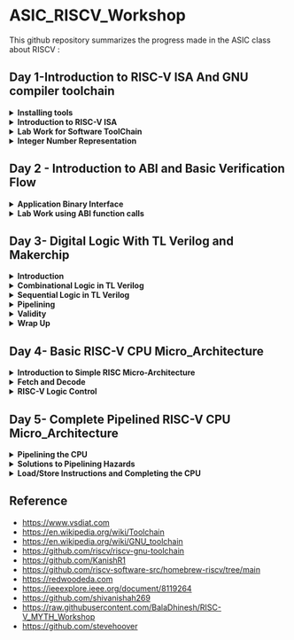 # ASIC_RISCV_Workshop

This github repository summarizes the progress made in the ASIC class about RISCV :


## Day 1-Introduction to RISC-V ISA And GNU compiler toolchain 


<details>
<summary> <strong>Installing tools</strong> </summary>
	
I installed the needed tools in ubuntu .
    
Steps to install Risc-tools
Open the terminal and type the following commands given below

```bash
sudo apt install libboost-all-dev

git clone https://github.com/kunalg123/riscv_workshop_collaterals.git

cd riscv_workshop_collaterals

chmod +x run.sh

./run.sh                                       // you may get an error, ignore it  and type the following command

cd ~/riscv_toolchain/iverilog/

git checkout                                   //track -b v10-branch origin/v10-branch

git pull 

chmod 777 autoconf.sh 

./autoconf.sh 

./configure 

make

sudo make install

```
- set the path name in bashrc file. go to the file and add the path at the bottom of the file.using the following commands:

```

gedit .bashrc                         //opens the file, type or copy the below path into the file

export PATH="/home/ammula-shiva-kumar/riscv_toolchain/riscv64-unknown-elf-gcc-8.3.0-2019.08.0-x86_64-linux-ubuntu14/bin:$PATH"            //Instead of ammula-shiva-kumar put your username

source .bashrc                   //save the file and close and type this cmd in terminal.

```

</details>

<details>
  <summary><strong>Introduction to RISC-V ISA </strong></summary>

ISA stands for "Instruction Set Architecture." It is a crucial concept in computer architecture that defines the set of instructions that a computer's hardware can execute. An ISA essentially serves as an interface between the hardware and the software, allowing software programs to communicate with and control the underlying hardware components of a computer.

The ISA defines various aspects of a computer's operation, including:

**Instruction Set:** The specific instructions that a computer's processor can understand and execute. These instructions can include arithmetic operations, memory operations, control flow instructions, and more.

**Data Types:** The types of data that the processor can handle, such as integers, floating-point numbers, and characters.

**Registers:** Special storage locations within the processor that are used to hold data temporarily during instruction execution. Different ISAs may have different numbers and types of registers.

**Memory Addressing:** The way in which the ISA specifies how memory locations are addressed and accessed. This includes addressing modes, which determine how operands are retrieved from memory.

**Control Flow:** How the sequence of instructions is controlled, including branching (conditional and unconditional jumps) and subroutine calls.
    
**I/O Operations:** The instructions and mechanisms for interacting with input and output devices.

There are two main types of ISAs:

**Complex Instruction Set Computer (CISC):** In CISC architectures, instructions are relatively complex and can perform multiple tasks in a single instruction. This reduces the number of instructions needed to accomplish a task but can make the hardware more complex.

**Reduced Instruction Set Computer (RISC):** RISC architectures focus on simpler instructions that are executed in a single clock cycle. RISC architectures often have a smaller set of instructions, but more instructions might be required to complete a complex task. This design simplifies the hardware and can lead to better performance and efficiency in certain scenarios.


- **ISA Base and extensions-RISC**:
  
**RISC-V** has a modular design, consisting of alternative base parts, with added optional extensions. The ISA base and its extensions are developed in a collective effort between industry, the research community and educational institutions.

![Screenshot from 2023-08-21 10-34-19](https://github.com/ammulashiva/ASIC_RISCV_Workshop/assets/140998900/291bdb7e-9a3d-491e-a975-6e077ea67bd7)

- in this Workshop the instruction set we use is the Base integer instruction set. Each base integer set is characterized by the  width  of the register (XLEN) and size of the user address space. The most important advantage of RISC-V is that it is an open standard instruction which is easily available for academics and commercial purposes free of cost. The different instructions included in RISC-V are listed below.

1. Pseudo instructions - For e.g- mv,li,ret etc
2. Base integer instruction (RV64I, RV32I)-For e.g-lui,addi etc
3. Multiply extension (RV64M) -For e.g- mulw,divw etc
4. Single and double floating point instruction (RV64F, RV64D) -For e.g- flw,fadd etc
5. Application binary instruction 
6. Memory allocation and stack pointer

The detail of the RISC-V instructions set manual can be found [here] (https://riscv.org).



</details>

<details>
	
  <summary><strong>Lab Work for Software ToolChain</strong></summary>

 **Example_1**
 
Consider a c program to compile sum from 1 to n was written whose  codes given below as [sum_1ton.c]

```

#include <stdio.h>

int main () {
	int i,sum = 0, n = 5;
	for (i = 1; i <=n; ++i) {
		sum += i;
	}
	printf("The sum of the number from 1 to %d is %d\n", n,sum);
	return 0;
	}

```
- The commands used in the terminal are :
  
```

$ vim sum_1ton.c         //create and open the .c file

$ gcc sum_1ton.c

$./a.out                 //run the .exe file

$riscv64-unknown-elf-gcc -O1 -mabi=lp64 -march=rv64i -o sum_1ton.o sum_1ton.c       //compiles the .c file using riscv64i ISA and outputs object file

$ls -ltr sum_1ton.o      //list the details of the file

$riscv64-unknown-elf-objdump -d sum_1ton.o | less    //dumps the object file on to the screen

```
Here -01 gives 15 instructions set while -0fast gives us 12 instructions set(ubuntu) here in macos we get 15 instructions

More generic command with different options:

    `riscv64-unknown-elf-gcc <compiler option -O1 ; Ofast> <ABI specifier -lp64; -lp32; -ilp32> <architecture specifier -RV64 ; RV32> -o <object filename> <C      filename>`
    
Below figure shows the object file created for sum_1ton.c :

![Screenshot from 2023-08-21 11-08-52](https://github.com/ammulashiva/ASIC_RISCV_Workshop/assets/140998900/71315ae1-2fa5-485b-a392-d36fd24b9d82)

The following commands are used to simulate the object file :
```
spike pk sum_1ton.o         //runs the file

spike -d pk sum_1ton.o   //debugger runs instruction by instruction

```
below figure shows the simulation of the program instruction by instruction executing :

![Screenshot from 2023-08-21 11-13-58](https://github.com/ammulashiva/ASIC_RISCV_Workshop/assets/140998900/a34cd959-d0a7-4217-b008-e82d90446e8f)

</details>


<details>  
  <summary><strong>Integer Number Representation</strong></summary>


## 64 Bit Number System for unsigned numbers and signed numbers

In a 64-bit computer architecture,

**Byte:**
        A "byte" in a 64-bit architecture consists of 8 bits, just like in other architectures.
        Each byte can represent a range of values from 0 to 255 (2^8 - 1).
        Bytes are fundamental units of storage and data representation, commonly used for characters, numbers, and other small data units.
        For example, a single ASCII character like 'A' is represented by a byte.

**Word:**
        In a 64-bit architecture, a "word" typically refers to a unit of data that is 64 bits, or 8 bytes.
        This size is often chosen to match the size of the processor's general-purpose registers, enabling efficient processing of data.
        Words are commonly used for integer arithmetic, memory addressing, and data manipulation operations.

**Double Word:** In a 64-bit architecture, a "double word" is a unit of data that is twice the size of a word, hence 128 bits or 16 bytes.Double words are used for larger data structures, floating-point numbers, and certain specialized operations that require more storage space.

        
![Screenshot from 2023-08-21 11-54-55](https://github.com/ammulashiva/ASIC_RISCV_Workshop/assets/140998900/e23174aa-f94a-4055-9164-ac3665acabe9)


Here below we can see the representation of unsigned numbers in 64 bit architecture.

![Screenshot from 2023-08-21 11-55-13](https://github.com/ammulashiva/ASIC_RISCV_Workshop/assets/140998900/20c7e992-1c74-463d-83c1-f2d834bedbf1)

The format and memory for different data types are given below.

![Screenshot from 2023-08-21 11-56-58](https://github.com/ammulashiva/ASIC_RISCV_Workshop/assets/140998900/21a0dd58-5f49-4558-895f-13b49c08b3e0)

**Example_1**

Consider an example to show the maximum value of an unsigned long long integer :

```bash

#include<stdio.h>
#include<math.h>

int main()
{
        unsigned long long int max = (unsigned long long int)(pow(2,64) -1);
        printf("maximum of unsigned long long int is %llu \n ", max) ;
        return 0 ;
}

```
Below is the figure showing the execution of above program :

![Screenshot from 2023-08-21 12-05-19](https://github.com/ammulashiva/ASIC_RISCV_Workshop/assets/140998900/88c33ad0-2894-4ac3-81f8-a71420fb6e3c)

**Example_2**

Consider an example to show the maximum value of an unsigned long long integer :

```bash

#include<stdio.h>
#include<math.h>

int main()
{
        long long int max = ( long long int)(pow(2,63) -1);
         long long int min = ( long long int)(pow(2,63) *-1);

        printf("maximum of unsigned long long int is %lld \n ", max) ;
         printf("minimum of unsigned long long int is %lld \n ", min) ;

        return 0 ;
}

```

Below is the figure showing the execution of above program :

![Screenshot from 2023-08-21 12-13-07](https://github.com/ammulashiva/ASIC_RISCV_Workshop/assets/140998900/9e38eac2-8d84-4fff-b578-2a9fd920045c)


here you can experiment the above program for the signed and unsigned int by changin the power value greater than 64 , and also by changing the format of integer:


</details>

## Day 2 - Introduction to ABI and Basic Verification Flow

<details>
	<summary><strong>Application Binary Interface</strong></summary>

 ## Application Binary Interface

The Application Binary Interface (ABI) for the RISC-V architecture defines a set of rules and conventions for the interaction between software components at the binary level. It encompasses how functions are called, how data is represented and manipulated, how memory is managed, and how system calls are made. The RISC-V ABI ensures compatibility and interoperability between different software modules, making it possible for programs to work seamlessly on different systems that adhere to the same ABI.

![Screenshot from 2023-08-21 12-31-22](https://github.com/ammulashiva/physical_design_using_asic/assets/140998900/32abbb59-73c4-4ef4-9340-6a5300c6b8c1)

### Memory Allocation 

There are two different ways to load the data into registers,the data can be loaded directly to registers but as we dont have large number of registers, we can load the data into the memory and then from memory we can load the data into the registers.

![Screenshot from 2023-08-21 12-31-43](https://github.com/ammulashiva/physical_design_using_asic/assets/140998900/e4a04c1c-0c8d-4c67-ad7d-8a99422e6496)

RiscV belongs to little-endian memory addressing system.Little-endian memory addressing is a way of organizing and storing data in computer memory where the least significant byte (LSB) of a multi-byte value is stored at the lowest memory address, while the most significant byte (MSB) is stored at a higher memory address.This byte order is opposite to big-endian memory addressing.

![Screenshot from 2023-08-21 12-32-17](https://github.com/ammulashiva/physical_design_using_asic/assets/140998900/56b024dd-d94b-41db-a961-4344dc0ec991)

**ld:** This mnemonic stands for "load double-word." It's an instruction used to load a 64-bit (8-byte) value from memory into a register.

**x8:** This is the destination register where the loaded value will be stored. In RISC-V assembly language, registers are denoted by the "x" prefix followed by a number (e.g., x0, x1, x2, ..., x31).

**16:** This is the immediate offset value, which indicates the offset from the address stored in register x23. The offset is added to the address in x23 to calculate the memory address from which the value will be loaded.

**(x23):** This indicates that the address to be used for loading the value is stored in register x23. x23 is the base register, and the offset is added to its value to compute the effective memory address.
    
![Screenshot from 2023-08-21 12-32-54](https://github.com/ammulashiva/physical_design_using_asic/assets/140998900/4fb07b77-b0e1-46db-94de-beeaa1f9912a)

The format of instruction can be seen below.

![Screenshot from 2023-08-21 12-33-28](https://github.com/ammulashiva/physical_design_using_asic/assets/140998900/9690b9ec-54ce-4fab-8e0f-6e7c6949034c)

The add instruction below performs the addition operation by adding the values stored in registers x24 and x8 together. The result of the addition is then stored back in register x8, overwriting the previous value.

![Screenshot from 2023-08-21 12-34-01](https://github.com/ammulashiva/physical_design_using_asic/assets/140998900/8e192c94-5f53-4a1e-af0a-6f58a5446119)

![Screenshot from 2023-08-21 12-34-44](https://github.com/ammulashiva/physical_design_using_asic/assets/140998900/1f3da0f3-067a-4ea8-8c03-0f9c5b20faff)

The below image shows the different ABI names,registers and its usages.

![Screenshot from 2023-08-21 12-35-13](https://github.com/ammulashiva/physical_design_using_asic/assets/140998900/a7f233a0-5ea2-45b0-92d8-652388ccdb7b)

</details>

<details>
	<summary><strong>Lab Work using ABI function calls</strong></summary>

Let us perform the lab to rewrite c program in asm language.The main c program passes a0 and a1 to ASM block and the ASM returns a0 back to the main c program.

![Screenshot from 2023-08-21 12-46-06](https://github.com/ammulashiva/physical_design_using_asic/assets/140998900/fbdf6af9-86ec-477e-bff9-d06a9ae0d423)

Here we develope an alogorithm to count the sum of numbers from point **a(a0)** to point **b(a1)** .The algorithm for the operation of program can be seen below.

![Screenshot from 2023-08-21 12-46-28](https://github.com/ammulashiva/physical_design_using_asic/assets/140998900/a3426bdb-68ee-48fe-897a-0363b301a747)

**Example_1**

Consider 1to9_custom.c file shown below : 

```bash

#include<stdio.h>

extern int load(int x, int y);

int main() {
        int result = 0 ;
        int count = 9 ;
        result = load(0x0, count+1 );
        printf("Sum of numbers from 1 to %d is %d \n ",count , result );
}

```
This is load.S file

```bash

.section .text
.global load
.type load, @function

load:
        add  a4, a0, 0x0
        add  a2, a0, a1
        add  a3, a0, 0x0
loop:   add  a4, a3, a4
        addi a3, a3, 1
        blt  a3, a2, loop
        add  a0, a4, 0x0
        ret

```

Use the below commands to run the above example :

```
$riscv64-unknown-elf-gcc -Ofast -mabi=lp64 -march=rv64i -o 1to9_custom.o 1to9_custom.c load.S
$spike pk 1to9_custom.o
$riscv64-unknown-elf-objdump -d 1to9_custom.o | less

```

Below is the screenshot showing the exicution of aboe program :

![Screenshot from 2023-08-21 12-55-26](https://github.com/ammulashiva/physical_design_using_asic/assets/140998900/552aec3a-36c5-4dcb-984c-52a1f3980d47)

Below is the Screen Shot showing the object file created :

![Screenshot from 2023-08-21 12-55-00](https://github.com/ammulashiva/physical_design_using_asic/assets/140998900/747595cf-9037-4c53-9de1-935cf4c9d7db)

## Lab to run C program on RISC-V CPU


![Screenshot from 2023-08-21 14-15-11](https://github.com/ammulashiva/physical_design_using_asic/assets/140998900/3be5916d-cf5d-4a98-9f1e-e5a05bcd84cf)

Here we have riscv cpu program code through which we send the HEX format file of c program to show output the output of the given code 

```
git clone https://github.com/kunalg123/riscv_workshop_collaterals.git
cd riscv_workshop_collaterals
cd labs
chmod 777 rv32im.sh
./rv32im.sh 

```
![Screenshot from 2023-08-21 14-09-41](https://github.com/ammulashiva/physical_design_using_asic/assets/140998900/641a84d6-5b1d-42dc-8cf6-cb77e5aa0d34)

Input hex file to sent through verilog code:

firmware.hex:

![Screenshot from 2023-08-21 14-16-39](https://github.com/ammulashiva/physical_design_using_asic/assets/140998900/45c06406-a921-4f49-84bf-8ee43867f7e2)

firmware32.hex:

![Screenshot from 2023-08-21 14-16-54](https://github.com/ammulashiva/physical_design_using_asic/assets/140998900/1d58b210-0e5c-4901-9c6a-590d6acac451)

</details>

## Day 3- Digital Logic With TL Verilog and Makerchip 

<details>
	<summary><strong>Introduction</strong></summary>

Transaction-Level Verilog (TL-Verilog) is an extension of traditional Verilog, a hardware description language (HDL) used for designing digital electronic systems. TL-Verilog was developed by a company called Redwood EDA and is designed to improve the productivity and ease of designing digital systems, especially for larger and complex designs.

TL-Verilog introduces several key concepts and features that aim to simplify the design process and make it more accessible to a wider range of engineers, including those who might not have extensive experience in digital design. Some of the main features of TL-Verilog include:

**Transaction-Level Modeling:** In traditional Verilog, designers work with low-level signals and logic gates. TL-Verilog, on the other hand, operates at a higher level of abstraction by allowing designers to describe designs using transaction-level semantics. This means that designers can focus on describing the functional behavior of their designs rather than worrying about low-level implementation details.

**Simplified Parallelism:** TL-Verilog introduces constructs that make it easier to describe parallelism in designs. For instance, the "fsm" block allows designers to specify finite state machines in a more intuitive way, making it simpler to design complex control logic.

**Pipeline Abstraction:** TL-Verilog enables easy description of pipelined designs, which are common in modern digital systems. This abstraction makes it straightforward to express designs with stages that process data sequentially.

**Untimed Abstraction:** Designs in TL-Verilog can be specified in an untimed manner, focusing on the relative timing of operations rather than precise clock cycles. This abstraction is particularly useful for describing algorithms and high-level behavior.

**Automatic Pipelining:** TL-Verilog compilers can automatically insert pipeline stages based on the provided design description. This simplifies the process of designing and optimizing pipelined systems.

**Hierarchical Design:** TL-Verilog encourages hierarchical design by allowing the description of modules with clearly defined interfaces. This helps manage the complexity of larger designs.
 
</details>


<details>
	<summary><strong>Combinational Logic in TL Verilog</strong></summary>

Makerchip IDE

Makerchip is a free online environment for developing high-quality integrated circuits. You can code, compile, simulate, and debug Verilog designs, all from your browser. Your code, block diagrams, and waveforms are tightly integrated.

### Loading pythagorean Example on Makerchip IDE

![Screenshot from 2023-08-21 14-52-02](https://github.com/ammulashiva/physical_design_using_asic/assets/140998900/3369a259-97df-4105-81ad-9c041822fbf3)

### AND Gate Example on Makerchip IDE

we start with understanding the Makerchip IDE platform by trying some basic digital logic gate with And Gate being the standard one. In TL verilog we simply code the logic itself viz $out = $in1 & $in2  without requiring to declare the variables separately and $in assignment is also not required. The output of the above is as shown in figure below. We note that simultaneous highlighting of the variable is possible at the output.

![Screenshot from 2023-08-21 17-11-47](https://github.com/ammulashiva/physical_design_using_asic/assets/140998900/9362e65a-410e-48ee-81f4-18f6439f0472)

### Lab On Understanding Usage Of Vector

![Screenshot from 2023-08-21 17-12-01](https://github.com/ammulashiva/physical_design_using_asic/assets/140998900/939e7af2-9959-401e-ad73-64fc378b77b0)

### Multiplexer on Makerchip IDE

![Screenshot from 2023-08-21 17-12-13](https://github.com/ammulashiva/physical_design_using_asic/assets/140998900/ce50a98f-1688-4d7d-99b2-aa2afd4b8919)

### Calculator on Makerchip IDE

Now a lab on combinational calculator is implemented that can perform +, -, *, / on two input values. The snapshot of the code, waveform and diagram is as shown below.

![Screenshot from 2023-08-21 17-12-24](https://github.com/ammulashiva/physical_design_using_asic/assets/140998900/b362edfc-e98f-4f4b-86de-08930abb4041)
 
</details>

<details>
	<summary><strong> Sequential Logic in TL Verilog</strong></summary>

Sequential logic refers to a type of digital logic circuit or system in which the output depends not only on the current inputs but also on the previous states of the circuit. Unlike combinational logic, which only considers the current inputs to generate outputs, sequential logic incorporates memory elements to store information and generate outputs based on both current inputs and past history.

## Lab On Free Running Counter

![Screenshot from 2023-08-21 16-33-29](https://github.com/ammulashiva/physical_design_using_asic/assets/140998900/1f839c83-130b-4a1e-bf92-74506251b680)

Output:

![Screenshot from 2023-08-21 16-32-42](https://github.com/ammulashiva/physical_design_using_asic/assets/140998900/461bff85-15fb-490d-840f-8fffe8fec0bc)

## Sequential Calculator To Remembers Previous Results For Next Calculations 

The sequential calculator is implemented where the output of the previous stage serves as the input of this stage. The snapshot of the sequential calculator is included below and the code is provided 

![Screenshot from 2023-08-21 16-34-03](https://github.com/ammulashiva/physical_design_using_asic/assets/140998900/bb01883c-16e3-4b6d-8bf5-af107168b6e2)

```
$val1[31:0] = >>1$out[31:0];
         $val2[31:0] = $rand2[3:0];
         $op[1:0] = $rand3[1:0];
   
         $sum[31:0] = $val1[31:0] + $val2[31:0];
         $diff[31:0] = $val1[31:0] - $val2[31:0];
         $prod[31:0] = $val1[31:0] * $val2[31:0];
         $quot[31:0] = $val1[31:0] / $val2[31:0];
   
         $out[31:0] = $reset ? 32'b0 : (($op[1:0]==2'b00) ? $sum :
                                       ($op[1:0]==2'b01) ? $diff :
                                          ($op[1:0]==2'b10) ? $prod : $quot);
   
   `BOGUS_USE($out);
   `BOGUS_USE($reset);

```

Output:

![Screenshot from 2023-08-21 16-58-34](https://github.com/ammulashiva/physical_design_using_asic/assets/140998900/f18bd3ef-228d-45c6-8e5e-580137359356)


</details>
<details> <summary ><strong>Pipelining</strong></summary>
	
**Pipelining** or **timing abstract** is an important feature in TL verilog as it can be implemented very easily with fewer codes as compared to system verilog which reduces bugs to a great extent. An example of the pipeling for pythogoras theorem using both TL verilog and system verilog in this repo . In TL verilog pipeling can be implemented by defining the pipeline as |calc and the different pipeline stages should be properly align and are indicated by @1, @2 and so on.

### Lab To Compute Total Distance 

![Screenshot from 2023-08-21 17-09-18](https://github.com/ammulashiva/physical_design_using_asic/assets/140998900/706712af-9058-4c31-96fa-746fded6427b)

In the above implenation, we can observe the errors in the pipeline:


![Screenshot from 2023-08-21 17-09-44](https://github.com/ammulashiva/physical_design_using_asic/assets/140998900/211ec635-930a-4856-a3ed-f458ea04403c)


### Lab On Counter and Calculator in Pipeline

Block diagram : 

![Screenshot from 2023-08-21 17-04-03](https://github.com/ammulashiva/physical_design_using_asic/assets/140998900/9a813a8f-337c-4956-90c6-2501fb6a9339)

```
   $reset = *reset;
   
   |calc
      @1
         $val1[31:0] = >>1$out;
	 $val2[31:0] = $rand2[3:0];

         $sum[31:0] = $val1+$val2;
         $diff[31:0] = $val1-$val2;
         $prod[31:0] = $val1*$val2;
         $quot[31:0] = $val1/$val2;

         $out[31:0] = $reset ? 0 : ($op[1] ? ($op[0] ? $div : $prod):($op[0] ? $diff : $sum));
         
         $cnt[31:0] = $reset ? 0 : >>1$cnt + 1; 

```

Output:

![Screenshot from 2023-08-21 17-03-39](https://github.com/ammulashiva/physical_design_using_asic/assets/140998900/e711bcc2-8433-4cbc-b7a7-ddb828ace3e1)

### Lab On 2 Cycle Calculator

Below the snapshot of the pipeline sequential calcuator is included. Here the first pipeline stage consists of the input followed by arithimetic operation in the second pipeline stage and finally the ouput is included 2 cycles ahead in the third pipeline stage.

```
|calc
      @1
         $reset = *reset;
         
         
         $val1[31:0] = >>2$out[31:0];
         $val2[31:0] = $rand2[3:0];
         $op[1:0] = $rand3[1:0];
         $sum[31:0] = $val1[31:0] + $val2[31:0];
         $diff[31:0] = $val1[31:0] - $val2[31:0];
         $prod[31:0] = $val1[31:0] * $val2[31:0];
         $quot[31:0] = $val1[31:0] / $val2[31:0];
         
         $num = $reset ? 0 : >>1$num+1;
      @2   
         $out[31:0] = ($reset|!$num) ? 32'b0 : (($op[1:0]==2'b00) ? $sum :
                                       ($op[1:0]==2'b01) ? $diff :
                                          ($op[1:0]==2'b10) ? $prod : $quot);
         
         
         
   
   `BOGUS_USE($out);
   `BOGUS_USE($reset);

```
Block diagram : 

![Screenshot from 2023-08-21 17-02-45](https://github.com/ammulashiva/physical_design_using_asic/assets/140998900/1a7591db-d8fc-42e5-b520-053544439054)


Output:

![Screenshot from 2023-08-21 16-58-34](https://github.com/ammulashiva/physical_design_using_asic/assets/140998900/f18bd3ef-228d-45c6-8e5e-580137359356)

</details>

<details>
	<summary><strong>Validity</strong></summary>

Validity is another feature in TL verilog which is asserted if a particular transactions in a pipeline is valid or true. A new scope, called “when” scope is introduced for this and it is denoted as `?$valid`. This new scope has many advantages - easier design, cleaner debug, better error checking and automated clock gating.
Validity provides :
- Easier debug
- Cleaner design
- Better error checking
- Automated Clock gating
  
### Clock gating

-Why clock gating?

• Clock signals are distributed to EVERY flip-flop.
• Clocks toggle twice per cycle.
• This consumes power.

- Clock gating avoids toggling clock signals.
- TL-Verilog can produce fine-grained gating (or enables).

### Lab On Distance Accumulator with Pythagoran's theorem:

Block diagram :

![Screenshot from 2023-08-21 18-46-37](https://github.com/ammulashiva/physical_design_using_asic/assets/140998900/ca127db2-958e-429a-8399-1a694c594ca5)
```
$reset = *reset;

   |calc
      @1
         $reset = *reset;
            
      ?$vaild      
         @1
            $aa_seq[31:0] = $aa[3:0] * $aa;
            $bb_seq[31:0] = $bb[3:0] * $bb;;
      
         @2
            $cc_seq[31:0] = $aa_seq + $bb_seq;;
      
         @3
            $cc[31:0] = sqrt($cc_seq);
            
      @4
         $total_distance[63:0] = 
            $reset ? '0 :
            $valid ? >>1$total_distance + $cc :
                     >>1$total_distance;
         
```

Output:

![Screenshot from 2023-08-21 18-47-09](https://github.com/ammulashiva/physical_design_using_asic/assets/140998900/c216743f-fc02-4453-ae03-dfe42b3fedb7)

### Lab on cycle Calculator with validity 

Block Diagram :
![Screenshot from 2023-08-21 18-47-36](https://github.com/ammulashiva/physical_design_using_asic/assets/140998900/3b539fe8-9c67-4063-b88d-ebedbff18564)

![Screenshot from 2023-08-21 18-47-59](https://github.com/ammulashiva/physical_design_using_asic/assets/140998900/95ebfe2f-b17e-4d9b-9159-a165c94a6f4b)

```
|calc
      @0
         $reset = *reset;
         
      @1
         $val1 [31:0] = >>2$out [31:0];
         $val2 [31:0] = $rand2[3:0];
         
         $valid = $reset ? 1'b0 : >>1$valid + 1'b1 ;
         $valid_or_reset = $valid || $reset;
         
      ?$vaild_or_reset
         @1   
            $sum [31:0] = $val1 + $val2;
            $diff[31:0] = $val1 - $val2;
            $prod[31:0] = $val1 * $val2;
            $quot[31:0] = $val1 / $val2;
            
         @2   
            $out [31:0] = $reset ? 32'b0 :
                          ($op[1:0] == 2'b00) ? $sum :
                          ($op[1:0] == 2'b01) ? $diff :
                          ($op[1:0] == 2'b10) ? $prod :
                                                $quot ;
            
```

Output:


### Lab on Calculator with single value memory:

Block diagram :

![Screenshot from 2023-08-21 18-48-22](https://github.com/ammulashiva/physical_design_using_asic/assets/140998900/dccf2182-098d-446d-ac55-6bbb707cebaf)
```
 |calc
      @0
         $reset = *reset;
         
      @1
         $val1 [31:0] = >>2$out;
         $val2 [31:0] = $rand2[3:0];
         
         $valid = $reset ? 1'b0 : >>1$valid + 1'b1 ;
         $valid_or_reset = $valid || $reset;
         
      ?$vaild_or_reset
         @1   
            $sum [31:0] = $val1 + $val2;
            $diff[31:0] = $val1 - $val2;
            $prod[31:0] = $val1 * $val2;
            $quot[31:0] = $val1 / $val2;
            
         @2   
            $mem[31:0] = $reset ? 32'b0 :
                         ($op[2:0] == 3'b101) ? $val1 : >>2$mem ;
            
            $out [31:0] = $reset ? 32'b0 :
                          ($op[2:0] == 3'b000) ? $sum :
                          ($op[2:0] == 3'b001) ? $diff :
                          ($op[2:0] == 3'b010) ? $prod :
                          ($op[2:0] == 3'b011) ? $quot :
                          ($op[2:0] == 3'b100) ? >>2$mem : >>2$out ;
            
            
```

Output:

![Screenshot from 2023-08-21 18-48-46](https://github.com/ammulashiva/physical_design_using_asic/assets/140998900/0036a27e-951c-4e42-865d-1ca3f79052d4)

</details>

<details>
	<summary><strong>Wrap Up</strong></summary>
Here we gonna jst explore some examples given in makerchip ide 

### Conway Game Of Life

Here we can study Hierarchy Concept

![Screenshot from 2023-08-21 18-49-01](https://github.com/ammulashiva/physical_design_using_asic/assets/140998900/82235760-a82b-4afd-9246-45e16243a840)

### Pythagoran's theorem:

Block Diagram:

![Screenshot from 2023-08-21 18-49-12](https://github.com/ammulashiva/physical_design_using_asic/assets/140998900/38ec3ab0-6dbd-48a4-993c-6b04e68d8509)

```
   |calc
      
      // DUT
      /coord[1:0]
         @1
            $sq[9:0] = $value[3:0] ** 2;
      @2
         $cc_sq[10:0] = /coord[0]$sq + /coord[1]$sq;
      @3
         $cc[4:0] = sqrt($cc_sq);


      // Print
      @3
         \SV_plus
            always_ff @(posedge clk) begin
               \$display("sqrt((\%2d ^ 2) + (\%2d ^ 2)) = %2d", /coord[0]$value, /coord[1]$value, $cc);
            end


```
Output:

![Screenshot from 2023-08-21 18-49-27](https://github.com/ammulashiva/physical_design_using_asic/assets/140998900/0d02172b-c84f-4702-b81c-6400c57cdd0f)

</details>

## Day 4- Basic RISC-V CPU Micro_Architecture

<details>

<summary><strong>Introduction to Simple RISC Micro-Architecture</strong></summary>

Microarchitecture refers to the internal design and organization of a CPU that implements a particular ISA. RISC-V CPUs can have different microarchitectures that optimize for various aspects such as performance, power efficiency, and area (size of the chip). Here are some key features and concepts commonly found in RISC-V microarchitecture:

1. Instruction Fetch (IF)
2. Instruction Decode (ID)
3. Execution Units

It's important to note that RISC-V is an instruction set architecture, and microarchitectures based on RISC-V can vary widely depending on the design goals of the processor manufacturer. Different companies and research institutions may develop their own microarchitectures that implement the RISC-V ISA in unique ways, tailored to specific use cases and performance goals.

Here we are designing the basic processor of 3 stages fetch, decode and execute based on RISC-V ISA.
For starting the implementation a starter code is present in the github repository provided.

```bash
 https://github.com/stevehoover/RISC-V_MYTH_Workshop
```

- The block diagram of a basic RISC-V microarchitecture

![Screenshot from 2023-08-28 10-18-53](https://github.com/ammulashiva/ASIC_RISCV_Workshop/assets/140998900/e3134bda-597d-4e2a-b91e-9c745f129a5c)

Using the Makerchip platform the implementation of the RISC-V microarchitecture or core is done. For starting the implementation a starter code present here is used. The starter code shell consists of:

- RISC-V Assembler
- Test program
- Visualization(Viz)
- Commented code for register, file and memory.

We will follow a test driven development, ie. develop first and then test functionality.

- Template for starting point code of RISC-V CPU.

```bash
\m4_TLV_version 1d: tl-x.org
\SV
   // This code can be found in: https://github.com/stevehoover/RISC-V_MYTH_Workshop
   
   m4_include_lib(['https://raw.githubusercontent.com/BalaDhinesh/RISC-V_MYTH_Workshop/master/tlv_lib/risc-v_shell_lib.tlv'])

\SV
   m4_makerchip_module   // (Expanded in Nav-TLV pane.)
\TLV

   // /====================\
   // | Sum 1 to 9 Program |
   // \====================/
   //
   // Program for MYTH Workshop to test RV32I
   // Add 1,2,3,...,9 (in that order).
   //
   // Regs:
   //  r10 (a0): In: 0, Out: final sum
   //  r12 (a2): 10
   //  r13 (a3): 1..10
   //  r14 (a4): Sum
   // 
   // External to function:
   m4_asm(ADD, r10, r0, r0)             // Initialize r10 (a0) to 0.
   // Function:
   m4_asm(ADD, r14, r10, r0)            // Initialize sum register a4 with 0x0
   m4_asm(ADDI, r12, r10, 1010)         // Store count of 10 in register a2.
   m4_asm(ADD, r13, r10, r0)            // Initialize intermediate sum register a3 with 0
   // Loop:
   m4_asm(ADD, r14, r13, r14)           // Incremental addition
   m4_asm(ADDI, r13, r13, 1)            // Increment intermediate register by 1
   m4_asm(BLT, r13, r12, 1111111111000) // If a3 is less than a2, branch to label named <loop>
   m4_asm(ADD, r10, r14, r0)            // Store final result to register a0 so that it can be read by main program
   
   // Optional:
   // m4_asm(JAL, r7, 00000000000000000000) // Done. Jump to itself (infinite loop). (Up to 20-bit signed immediate plus implicit 0 bit (unlike JALR) provides byte address; last immediate bit should also be 0)
   m4_define_hier(['M4_IMEM'], M4_NUM_INSTRS)

   |cpu
      @0
         $reset = *reset;



      // YOUR CODE HERE
      // ...

      // Note: Because of the magic we are using for visualisation, if visualisation is enabled below,
      //       be sure to avoid having unassigned signals (which you might be using for random inputs)
      //       other than those specifically expected in the labs. You'll get strange errors for these.

   
   // Assert these to end simulation (before Makerchip cycle limit).
   *passed = *cyc_cnt > 40;
   *failed = 1'b0;
   
   // Macro instantiations for:
   //  o instruction memory
   //  o register file
   //  o data memory
   //  o CPU visualization
   |cpu
      //m4+imem(@1)    // Args: (read stage)
      //m4+rf(@1, @1)  // Args: (read stage, write stage) - if equal, no register bypass is required
      //m4+dmem(@4)    // Args: (read/write stage)
      //m4+myth_fpga(@0)  // Uncomment to run on fpga

   //m4+cpu_viz(@4)    // For visualisation, argument should be at least equal to the last stage of CPU logic. @4 would work for all labs.
\SV
   endmodule
```

- URL to my design -> [Link](https://makerchip.com/sandbox/0PNf4hzOP/0Y6hw0)

- Logic Diagram for the RISC-V CPU we will be designing

![Screenshot from 2023-08-28 10-19-23](https://github.com/ammulashiva/ASIC_RISCV_Workshop/assets/140998900/f81ce045-1125-42b5-a850-b45c23069002)

- We will start implementing the said logic structure in Makerchip IDE and follow a sequence. As noticed, we have marked the various components as 1,2,...,7, thus in the same order we would follow up the implementation.

</details>


<details>

<summary><strong>Fetch and Decode</strong></summary>

Under this section, we will follow up on implementatin of various constituents of the RISC-V CPU in the same order as shown in previous section. We have the framework and template from the previous section.

### *PC Logic Implementation*

In RISC-V, the Program Counter (PC) is a special-purpose register that holds the memory address of the next instruction to be fetched and executed. The PC is also commonly referred to as the instruction pointer (IP) in other architectures. The PC is a crucial component of the processor's control flow, as it determines the sequence of instructions that are fetched and executed.

- Logic Diagram for PC

![Screenshot from 2023-08-28 10-19-50](https://github.com/ammulashiva/ASIC_RISCV_Workshop/assets/140998900/b4f5e6b0-2c2e-4a45-98c0-6d3a5708bf00)

- 32 bit PC has to be reset to 0 is the previous instruction was reset
- The PC increment has to be done with steps of each instruction, ie, 32'b4 increment needed.
- TLverilog code implementation for the same

```bash
|cpu
      @0
         $reset = *reset;
         $pc[31:0] = >>1$reset ? 32'b0 : >>1$pc + 32'd4;
         
```

- Implementation on Makerchip IDE.

![Screenshot from 2023-08-28 10-20-34](https://github.com/ammulashiva/ASIC_RISCV_Workshop/assets/140998900/639891ca-b852-4349-8ef2-5cfbfe967546)

### *Fetch Logic Implementation*

During the fetch stage, processors fetches the instruction from the memory to the address pointed by the program counter. The program counters holds the address of the next stage, in our case it is after 4 cycle and the instruction memory holds the set of instruction to be executed.

- Logic Diagram for Fetch

![Screenshot from 2023-08-28 10-21-03](https://github.com/ammulashiva/ASIC_RISCV_Workshop/assets/140998900/98a17f80-5289-4d8d-b620-6736a31b9818)

- TLverilog code for implementation

```bash
|cpu
      @0
         $reset = *reset;
         $pc[31:0] = >>1$reset ? 32'b0 : >>1$pc + 32'd4;

// Assert these to end simulation (before Makerchip cycle limit).
*passed = *cyc_cnt > 40;
*failed = 1'b0;

|cpu
      m4+imem(@1)    // Args: (read stage)

m4+cpu_viz(@4)

```

- Implementation of Fetch Logic on Makerchip along with Diagram and Visualisation.

![Screenshot from 2023-08-28 10-21-33](https://github.com/ammulashiva/ASIC_RISCV_Workshop/assets/140998900/4c66cb58-532d-4d37-b81d-9c7f50e996bb)

- The current implementations have errors such as the variables are not being used.
- Fetch Logic to be implemented

![Screenshot from 2023-08-28 10-21-55](https://github.com/ammulashiva/ASIC_RISCV_Workshop/assets/140998900/39e7dce7-57cd-4e42-bc26-ae9483aae610)

- Code
```bash
@0
         $reset = *reset;
         $pc[31:0] = >>1$reset ? 32'b0 : >>1$pc + 32'd4;
      @1
         $imem_rd_addr[M4_IMEM_INDEX_CNT-1:0] = $pc[M4_IMEM_INDEX_CNT+1:2];
         $imem_rd_en = !$reset;
         $instr[31:0] = $imem_rd_data[31:0];
      
      ?$imem_rd_en
         @1
            $imem_rd_data[31:0] = /imem[$imem_rd_addr]$instr;
```

- Final implementation of Fetch Logic
  
![Screenshot from 2023-08-28 10-22-26](https://github.com/ammulashiva/ASIC_RISCV_Workshop/assets/140998900/a96efbc2-bbe3-47ab-a596-9e20e3df0f61)

### *Decode Logic Implementation*

Under this section, we look into how to decode the instruction code we fetched from memory.

- Logic Diagram for Decode stage.

![Screenshot from 2023-08-28 10-22-50](https://github.com/ammulashiva/ASIC_RISCV_Workshop/assets/140998900/91ea758e-4160-4c8f-966c-50fd4a5c4862)

Before moving on to Decode logic implementation, it is important to understand how the instruction set and opcode are defined in RISC-V. We have dicussed before the different types of the instruction types. The various types of instrutcion types are summarised in the table along with the binary code. There are 6 instructions type in RISC-V :

1. Register (R) type
2. Immediate (I) type
3. Store (S) type
4. Branch (B) type
5. Upper immediate (U) type
6. Jump (J) type

![Screenshot from 2023-08-28 10-23-16](https://github.com/ammulashiva/ASIC_RISCV_Workshop/assets/140998900/4c424fab-2aba-4114-a4b3-5d1a8929ccd7)

- Code to determine the type of instruction fetched-

```bash
@1
         $is_i_instr = $instr[6:2] ==? 5'b0000x || 
                       $instr[6:2] ==? 5'b001x0 || 
                       $instr[6:2] == 5'b11001;
         $is_r_instr = $instr[6:2] ==? 5'b011x0 || 
                       $instr[6:2] == 5'b01011 || 
                       $instr[6:2] == 5'b10100;
         $is_s_instr = $instr[6:2] ==? 5'b0100x;
         $is_b_instr = $instr[6:2] ==? 5'b11000;
         $is_j_instr = $instr[6:2] ==? 5'b11011;
         $is_u_instr = $instr[6:2] ==? 5'b0x101;
```

- Now we look into how to determine the immediate field from the instruction fetched.

- The table explains the contruct of the *imm* using the various immediate bits from *instr*.

![Screenshot from 2023-08-28 10-23-54](https://github.com/ammulashiva/ASIC_RISCV_Workshop/assets/140998900/7c0ce901-9250-4d1b-870c-f0e93cb065ae)

- Code to determine *imm* for decode logic implementation.

```bash
$imm[31:0] = $is_i_instr ? {{21{$instr[31]}}, $instr[30:20]} :
	     $is_s_instr ? {{21{$instr[31]}}, $instr[30:25], $instr[11:7]} :
	     $is_b_instr ? {{20{$instr[31]}}, $instr[7], $instr[30:25], $instr[11:8], 1'b0} :
	     $is_j_instr ? {{12{$instr[31]}}, $instr[19:12], $instr[20], $instr[30:21], 1'b0} :
	     $is_u_instr ? {$instr[31:12], 12'b0} :
	     32'b0;
```

- Now, we will extract the other fields from the *instr* fetched, using the table below, which explains the construct of the 32 bits instructions in RISC-V.

![Screenshot from 2023-08-28 10-24-07](https://github.com/ammulashiva/ASIC_RISCV_Workshop/assets/140998900/f72cad80-3491-4080-bd25-a9e5fa19e553)


- While determining the other fields, we will create valid fields so that we generate the field only for the type of instructions it is required.

- Code to determine the rest of the feilds.

```bash
	$opcode[6:0] = $instr[6:0];
         
         $funct7_valid = $is_r_instr ;
         ?$funct7_valid
            $funct7[6:0] = $instr[31:25];
            
         $funct3_valid = $is_r_instr || $is_i_instr || $is_s_instr || $is_b_instr;
         ?$funct3_valid
            $funct3[2:0] = $instr[14:12];
         
         $rs1_valid = $is_r_instr || $is_i_instr || $is_s_instr || $is_b_instr;
         ?$rs1_valid
            $rs1[4:0] = $instr[19:15];
         
         $rs2_valid = $is_r_instr || $is_s_instr || $is_b_instr;
         ?$rs2_valid
            $rs2[4:0] = $instr[24:20];
         
         $rd_valid = $is_r_instr || $is_i_instr || $is_u_instr || $is_j_instr;
         ?$rd_valid
            $rd[4:0]  = $instr[11:7];
  
```

- Now, we will determine the individual instructions as per our need.

![Screenshot from 2023-08-28 10-24-34](https://github.com/ammulashiva/ASIC_RISCV_Workshop/assets/140998900/dbeb1e21-c2a5-4d34-a77e-24cbab06d858)

- Code to determine the individual instructions highlightened.

```bash
	 $dec_bits [10:0] = {$funct7[5], $funct3, $opcode};

     	 $is_beq = $dec_bits ==? 11'bx_000_1100011;
         $is_bne = $dec_bits ==? 11'bx_001_1100011;
         $is_blt = $dec_bits ==? 11'bx_100_1100011;
         $is_bge = $dec_bits ==? 11'bx_101_1100011;
         $is_bltu = $dec_bits ==? 11'bx_110_1100011;
         $is_bgeu = $dec_bits ==? 11'bx_111_1100011;
         $is_addi = $dec_bits ==? 11'bx_000_0010011;
         $is_add = $dec_bits ==? 11'b0_000_0110011;
         `BOGUS_USE($is_beq $is_bne $is_blt $is_bge $is_bltu $is_bgeu $is_addi $is_add)

```

- we give *`BOGUS_USE* to inform the complier that even if the variables listed are not consumed, not to throw a warning. It is not a fatel warning, yet this avoid the clutter in the log section.

- Implementation of the complete Decode Logic over Makerchip IDE.

![Screenshot from 2023-08-28 10-24-57](https://github.com/ammulashiva/ASIC_RISCV_Workshop/assets/140998900/1885f6a6-e82f-41cd-a2e3-a72723e31eea)

 
</details>

<details>

<summary><strong>RISC-V Logic Control</strong></summary>

Under this section, we will look into the implementation of RISC-V CPU from register file read onwards.

### *Register File Read Implementation*

- Pipelined Logic diagram for implementation.

![Screenshot from 2023-08-28 10-25-17](https://github.com/ammulashiva/ASIC_RISCV_Workshop/assets/140998900/62d38ee2-e2db-4997-be06-bd2f890e22a8)

- Structure of the register design for implementation. Two read operations and one write operation to be performed. 

![Screenshot from 2023-08-28 10-25-35](https://github.com/ammulashiva/ASIC_RISCV_Workshop/assets/140998900/97df01b1-c608-489d-b4f4-d05aeb19e1d2)

- Code for implementation.

```bash
	 $rf_wr_en = 1'b0;
         $rf_wr_index[4:0] = 5'b0;
         $rf_wr_data[31:0] = 32'b0;
         $rf_rd_en1 = $rs1_valid;
         $rf_rd_en2 = $rs2_valid;
         
         $rf_rd_index1[4:0] = $rs1;
         $rf_rd_index2[4:0] = $rs2;

```

- Now, we have read the register files, we will connect up the values we have read to the signals we will send to the ALU.
- Code for connection.

```bash
	 $src1_value[31:0] = $rf_rd_data1;
         $src2_value[31:0] = $rf_rd_data2;

```

### *ALU Implementation*

We move to the next stage of implementation, ie. ALU. The logic diagram.

![Screenshot from 2023-08-28 10-25-56](https://github.com/ammulashiva/ASIC_RISCV_Workshop/assets/140998900/8c67828b-b951-4871-8b1b-db8913bc7fdd)

- Under this, we implement the arithmatic and logic functionalities of the ALU. Code for the same are as follows.

```bash
	$result[31:0] = $is_addi ? $src1_value + $imm :
			$is_add ? $src1_value + $src2_value :
			32'bx ;
```
- Implementation upto ALU on Makerchip IDE

![Screenshot from 2023-08-28 10-26-23](https://github.com/ammulashiva/ASIC_RISCV_Workshop/assets/140998900/d658e3cc-4d43-40f7-af7f-537cfa2852e1)

### *Register File Write Implementation*

Under this we go over the implementation of Write funcction after the ALU has performed.

- Logic Diagram

![Screenshot from 2023-08-28 10-26-49](https://github.com/ammulashiva/ASIC_RISCV_Workshop/assets/140998900/dd44d3c0-41af-462e-af92-abd994c1cfe7)

- Code for writing register file.

```bash
	$rf_wr_en = $rd_valid && $rd != 5'b0;
	$rf_wr_index[4:0] = $rd;
	$rf_wr_data[31:0] = $result;
```
- Implementation on Makerchip IDE.

![Screenshot from 2023-08-28 10-27-17](https://github.com/ammulashiva/ASIC_RISCV_Workshop/assets/140998900/7b82d6a1-37b4-4585-b47e-09f0d8cc85de)


***Note-->*** We will look into arrays under RISC-V. 
- Arrays are collection of data of same datatypes.
- RISC-V processors support arrays through their memory access instructions and addressing modes. In the RISC-V architecture, arrays are commonly managed using a combination of memory locations and registers.
- Arrays are represented as contiguous blocks of memory in RISC-V.
- Pointers are used to track the memory address where the array starts.
- Arrays are accessed using pointers and offsets calculated from the index and element size.
- Load and store instructions are used to manipulate array elements.
- Pointer arithmetic involves adding offsets to pointers for accessing different elements.
- Pointers are initialized with the memory address of the array's first element.
- Array operations are performed through load-store instructions and pointer manipulation.

![Screenshot from 2023-08-28 10-27-46](https://github.com/ammulashiva/ASIC_RISCV_Workshop/assets/140998900/36a5a224-e7ef-4c0c-9439-4fbebcbf9e7d)

### *Branch Instructions Implementation*

We will look into the implementations for the various branch instructions, we have decoded earlier.

- Logic Diagram

![Screenshot from 2023-08-28 10-28-13](https://github.com/ammulashiva/ASIC_RISCV_Workshop/assets/140998900/f2f8295f-35fd-4ce4-93ef-494a2ae0c671)


- All *instr* with **B** initials are branch statements. Logic for the branches are as follows.

![Screenshot from 2023-08-28 10-28-37](https://github.com/ammulashiva/ASIC_RISCV_Workshop/assets/140998900/febb91a9-70cc-4d12-9f0a-04f55a34c7d1)

-Code for implementing when to take a branch.

```bash
$taken_branch = $is_beq ? ($src1_value == $src2_value):
		$is_bne ? ($src1_value != $src2_value):
		$is_blt ? (($src1_value < $src2_value) ^ ($src1_value[31] != $src2_value[31])):
		$is_bge ? (($src1_value >= $src2_value) ^ ($src1_value[31] != $src2_value[31])):
		$is_bltu ? ($src1_value < $src2_value):
		$is_bgeu ? ($src1_value >= $src2_value):
		1'b0;
```

- Now, we will look into how to figure out where to branch to.
- Code to determine the path to Branch to

```bash
$br_target_pc[31:0] = $pc + $imm;
```

- Makerchip IDE after implementation for branch instructions.

![Screenshot from 2023-08-28 10-29-01](https://github.com/ammulashiva/ASIC_RISCV_Workshop/assets/140998900/18e970b4-7356-41b1-adc2-cf10ca77b0cd)

### *Creating Testbench*

We will now look into how to create a testbench for the functionality of the constructed RISC-V CPU.

- Code for testbench

```bash
*passed = |cpu/xreg[10]>>5$value == (1+2+3+4+5+6+7+8+9) ;

```

- Implementation of the Testbench on Makerchip IDE

![Screenshot from 2023-08-28 10-29-18](https://github.com/ammulashiva/ASIC_RISCV_Workshop/assets/140998900/71d9d5fd-f798-4dc4-9508-e9b64c146f56)

 
</details>

## Day 5- Complete Pipelined RISC-V CPU Micro_Architecture

<details>
	
<summary><strong>Pipelining the CPU</strong></summary>

Under this section, we will look into pipelining and its benefits, and pipeline the RISC-V CPU design. We will go over the possible hazards and how to work around to avoid hazards.

First of all it is important to understand pipelining. It streamlines the process of retiming and considerably reducing the occurrence of functional errors. This technique enables faster computational tasks. We have listed the various benefits of pipelining as follows 

- Increased throughput
- Reduced latency
- Better resource utilization
- Improved parallelism
- Smoother performance
- Scalability
- Faster clock speeds
- Reduced dependencies
- Flexibility
- Efficient resource sharing


As previously explained, establishing the pipeline is a straightforward process of incorporating stages labelled as @1, @2, and so on. A visual representation of the pipelining setup is provided below. In TL Verilog, it's important to note that there is no strict requirement to define the pipeline stages in a specific systematic order, providing an extra layer of benefit.

The hazards that can arise in pipelining a design are listed as 

1. Control flow hazard
2. Read after Write hazard

Now, first we will look into how to pipeline the system, then will tackle the incoming hazards.

***Creating 3-Cycle Valid Signal***
- We make a start pulse to reset the previous cycle
- The we make a 3 cycle loop of valid pulses.

- Schematic Diagram for the design

![Screenshot from 2023-08-29 22-58-26](https://github.com/ammulashiva/ASIC_RISCV_Workshop/assets/140998900/61433146-a7c9-47f1-82c1-267c8b27e544)

- Code for Makerchip IDE implementation.
```bash
	$valid = $reset ? 1'b0 : ($start) ? 1'b1 : (>>3$valid) ;
	$start_int = $reset ? 1'b0 : 1'b1;
	$start = $reset ? 1'b0 : ($start_int && !>>1$start_int);

``` 

***Invalid Cycles Adjustments***

- Once we have created a 3 cycles with valid cycles, we get cycles in which there are non valid cycles.
- We have to make sure invalid instruction does write in the register files and PC.
- Schematic to be implemented

![Screenshot from 2023-08-29 22-58-17](https://github.com/ammulashiva/ASIC_RISCV_Workshop/assets/140998900/31ccf0a3-a1db-440d-8997-a58033c1bdd9)

- TLverilog code for implementation on Makerchip IDE.

```bash
// introducing valid_taken_br
$valid_taken_br = $valid && $taken_branch;

// updating the PC
$pc[31:0] = >>1$reset ? 32'b0 : (>>1$valid_taken_br)? (>>1$br_target_pc) : (>>1$pc + 32'd4);
         
```

***Logic Distribution into 3-Cycles***
- Under this step we look into how to update the design to execute the logic into 3 cycles.
- Schematic for distribution
  
![Screenshot from 2023-08-29 22-57-59](https://github.com/ammulashiva/ASIC_RISCV_Workshop/assets/140998900/8844cb41-e8f3-4d2e-b279-9fb3e03f9d0c)

- **Implementation of 3-Cycle Pipeline over MakerChip IDE.**

![Screenshot from 2023-08-29 22-57-34](https://github.com/ammulashiva/ASIC_RISCV_Workshop/assets/140998900/181ca0b0-9ee9-4718-bcdc-2bebaeca405c)

</details>

<details>
	
<summary><strong>Solutions to Pipelining Hazards</strong></summary>

We will look into how to get past the pipeline hazards.

- One such hazards, is ***read after write hazard***.
- Schematic to tackle this is given below

![Screenshot from 2023-08-29 22-57-09](https://github.com/ammulashiva/ASIC_RISCV_Workshop/assets/140998900/86c08630-9e3e-42f4-b72f-26a1ff8d36d7)

- Code introduced to the CPU for the tackle

```bash
	$src1_value[31:0] = ((>>1$rf_wr_en) && (>>1$rd == $rs1 )) ? (>>1$result): $rf_rd_data1; 
	$src2_value[31:0] = ((>>1$rf_wr_en) && (>>1$rd == $rs2 )) ? (>>1$result) : $rf_rd_data2;
```

- Now, we look into how to rectify the branch paths in the CPU core developed.
- Scehmatic to rectify the brancg path followed

![Screenshot from 2023-08-29 22-56-59](https://github.com/ammulashiva/ASIC_RISCV_Workshop/assets/140998900/9e318153-f8f6-4167-9c84-7427283a3bf5)

- Code Introduced
```bash
 	$pc[31:0] = (>>1$reset) ? 32'b0 : (>>3$valid_taken_br) ? (>>3$br_tgt_pc) :  (>>3$int_pc)  ;


	// we will comment off the valid line
	//$valid = $reset ? 1'b0 : ($start) ? 1'b1 : (>>3$valid) ; 
```

- Now, we will decode the remaining ***RV32I Base Instruction Set***. Can refer this page for a detailed discription --> [LINK](https://msyksphinz-self.github.io/riscv-isadoc/html/rvi.html)
- Once we complete the decoding, we finish the ALU logic for the decode instruction set.
- Complete implementation on Makerchip IDE.

![Screenshot from 2023-08-29 22-56-33](https://github.com/ammulashiva/ASIC_RISCV_Workshop/assets/140998900/cc1234f1-c6c6-44f8-af52-26ec1a9669c9)
 
</details>

<details>
	
<summary><strong>Load/Store Instructions and Completing the CPU</strong></summary>

Under this section, we will look into how to add the load and store data from register files and test program, followed by instantiation of the data memory unit. Towards the end we will look into how to generate branch control logic for the jump statements.

- Schematic for how to redirect the load.

![Screenshot from 2023-08-29 22-56-02](https://github.com/ammulashiva/ASIC_RISCV_Workshop/assets/140998900/21e19a33-e899-408d-8363-99dc77de0bc8)


- Now, we look into the schematic flow to load data and implement this on makerchip.
 
![Screenshot from 2023-08-29 22-55-53](https://github.com/ammulashiva/ASIC_RISCV_Workshop/assets/140998900/b7edeb5b-c168-44e4-9927-0a19bf02a61f)

- Now we begin with creating the data memory.
- The block diagram for the memory structure, representing the inputs and outputs for the memory block are as follows.

![Screenshot from 2023-08-29 22-55-31](https://github.com/ammulashiva/ASIC_RISCV_Workshop/assets/140998900/7faaf138-d427-4f47-b3da-7a0b7e7d44fd)

- After the memory is instantiated, we try to load and store using different register and have a hands-on practice.

- The final being is the integration of control for branching of jump statements.

- The scehmatic diagram showing the implemetation of jump statement logic

![Screenshot from 2023-08-29 22-55-10](https://github.com/ammulashiva/ASIC_RISCV_Workshop/assets/140998900/108e1c24-594a-4307-a642-8d0f89f3c7a1)

***Final Implementaion on Makerchip IDE***

![Screenshot from 2023-08-29 22-54-40](https://github.com/ammulashiva/ASIC_RISCV_Workshop/assets/140998900/efce00a3-6f57-4271-9064-8776da6824bd)

</details>


## Reference 
- https://www.vsdiat.com
- https://en.wikipedia.org/wiki/Toolchain
- https://en.wikipedia.org/wiki/GNU_toolchain
- https://github.com/riscv/riscv-gnu-toolchain
- https://github.com/KanishR1
- https://github.com/riscv-software-src/homebrew-riscv/tree/main
- https://redwoodeda.com
- https://ieeexplore.ieee.org/document/8119264
- https://github.com/shivanishah269
- https://raw.githubusercontent.com/BalaDhinesh/RISC-V_MYTH_Workshop
- https://github.com/stevehoover
